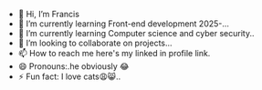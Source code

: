 - 👋 Hi, I’m Francis
- 👀 I’m currently learning Front-end development 2025-...
- 🌱 I’m currently learning Computer science and cyber security..
- 💞️ I’m looking to collaborate on projects...
- 📫 How to reach me here's my linked in profile link.
- 😄 Pronouns:.he obviously 😂
- ⚡ Fun fact: I love cats😩😸..

<!---
introvertf/introvertf is a ✨ special ✨ repository because its `README.md` (this file) appears on your GitHub profile.
You can click the Preview link to take a look at your changes.
--->

